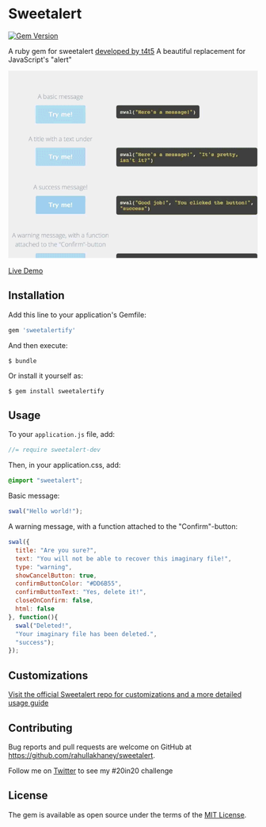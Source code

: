 # Sweetalert

[![Gem Version](https://badge.fury.io/rb/sweetalertify.svg)](https://badge.fury.io/rb/sweetalertify)

A ruby gem for sweetalert [developed by t4t5](https://github.com/t4t5/sweetalert)
A beautiful replacement for JavaScript's "alert"

![Sweet Alert in Action](/sweetalert.gif)

[Live Demo](http://t4t5.github.io/sweetalert/)

## Installation

Add this line to your application's Gemfile:

```ruby
gem 'sweetalertify'
```

And then execute:

    $ bundle

Or install it yourself as:

    $ gem install sweetalertify

## Usage

To your ```application.js``` file, add:

```Javascript
//= require sweetalert-dev
```

Then, in your application.css, add:

```CSS
@import "sweetalert";
```

Basic message:

```Javascript
swal("Hello world!");
```

A warning message, with a function attached to the "Confirm"-button:

```Javascript
swal({
  title: "Are you sure?",
  text: "You will not be able to recover this imaginary file!",
  type: "warning",
  showCancelButton: true,
  confirmButtonColor: "#DD6B55",
  confirmButtonText: "Yes, delete it!",
  closeOnConfirm: false,
  html: false
}, function(){
  swal("Deleted!",
  "Your imaginary file has been deleted.",
  "success");
});
```

## Customizations
[Visit the official Sweetalert repo for customizations and a more detailed usage guide](https://github.com/t4t5/sweetalert)


## Contributing

Bug reports and pull requests are welcome on GitHub at https://github.com/rahullakhaney/sweetalert.

Follow me on [Twitter](https://www.twitter.com/istereotyep) to see my #20in20 challenge


## License

The gem is available as open source under the terms of the [MIT License](http://opensource.org/licenses/MIT).

